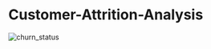 # Customer-Attrition-Analysis

![churn_status](https://github.com/Emilinjoseph/Customer-Attrition-Analysis/assets/37008863/ef89d78f-4db6-4f57-a497-6774d63a867a)


